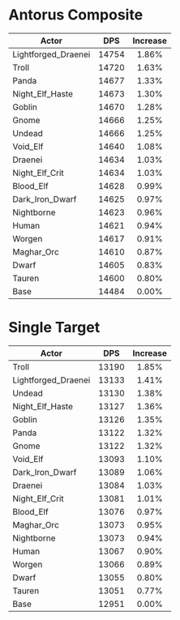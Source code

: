 # Antorus Composite
| Actor | DPS | Increase |
|---|:---:|:---:|
|Lightforged_Draenei|14754|1.86%|
|Troll|14720|1.63%|
|Panda|14677|1.33%|
|Night_Elf_Haste|14673|1.30%|
|Goblin|14670|1.28%|
|Gnome|14666|1.25%|
|Undead|14666|1.25%|
|Void_Elf|14640|1.08%|
|Draenei|14634|1.03%|
|Night_Elf_Crit|14634|1.03%|
|Blood_Elf|14628|0.99%|
|Dark_Iron_Dwarf|14625|0.97%|
|Nightborne|14623|0.96%|
|Human|14621|0.94%|
|Worgen|14617|0.91%|
|Maghar_Orc|14610|0.87%|
|Dwarf|14605|0.83%|
|Tauren|14600|0.80%|
|Base|14484|0.00%|

# Single Target
| Actor | DPS | Increase |
|---|:---:|:---:|
|Troll|13190|1.85%|
|Lightforged_Draenei|13133|1.41%|
|Undead|13130|1.38%|
|Night_Elf_Haste|13127|1.36%|
|Goblin|13126|1.35%|
|Panda|13122|1.32%|
|Gnome|13122|1.32%|
|Void_Elf|13093|1.10%|
|Dark_Iron_Dwarf|13089|1.06%|
|Draenei|13084|1.03%|
|Night_Elf_Crit|13081|1.01%|
|Blood_Elf|13076|0.97%|
|Maghar_Orc|13073|0.95%|
|Nightborne|13073|0.94%|
|Human|13067|0.90%|
|Worgen|13066|0.89%|
|Dwarf|13055|0.80%|
|Tauren|13051|0.77%|
|Base|12951|0.00%|
